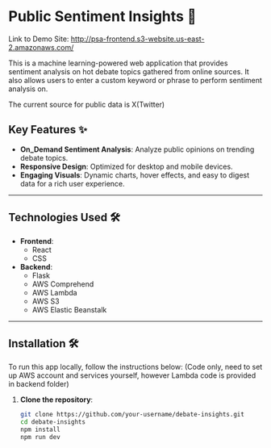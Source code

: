 # **Public Sentiment Insights** 🎯

Link to Demo Site: http://psa-frontend.s3-website.us-east-2.amazonaws.com/

This is a machine learning-powered web application that provides sentiment analysis on hot debate topics gathered from online sources. It also allows users to enter a custom keyword or phrase to perform sentiment analysis on.

The current source for public data is X(Twitter)



## **Key Features** ✨
- **On_Demand Sentiment Analysis**: Analyze public opinions on trending debate topics.
- **Responsive Design**: Optimized for desktop and mobile devices.
- **Engaging Visuals**: Dynamic charts, hover effects, and easy to digest data for a rich user experience.

---

## **Technologies Used** 🛠️
- **Frontend**: 
  - React 
  - CSS
- **Backend**: 
  - Flask
  - AWS Comprehend
  - AWS Lambda
  - AWS S3
  - AWS Elastic Beanstalk

---

## **Installation** 🛠️

To run this app locally, follow the instructions below:
(Code only, need to set up AWS account and services yourself, however Lambda code is provided in backend folder)

1. **Clone the repository**:

   ```bash
   git clone https://github.com/your-username/debate-insights.git
   cd debate-insights
   npm install
   npm run dev



